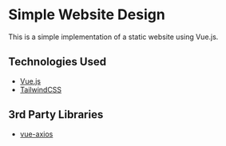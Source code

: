 # Simple Website Design
This is a simple implementation of a static website using Vue.js.

## Technologies Used
- [Vue.js](https://vuejs.org/)
- [TailwindCSS](https://tailwindcss.com/)

## 3rd Party Libraries
- [vue-axios](https://github.com/imcvampire/vue-axios#readme)
